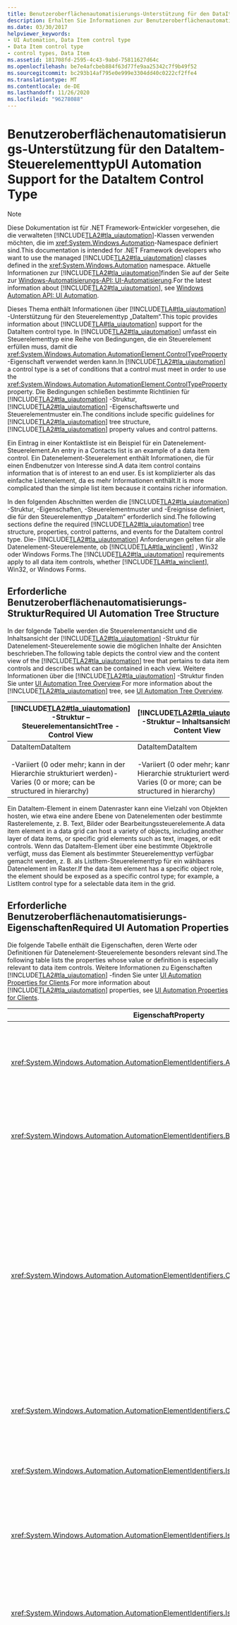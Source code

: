 ```yaml
---
title: Benutzeroberflächenautomatisierungs-Unterstützung für den DataItem-Steuerelementtyp
description: Erhalten Sie Informationen zur Benutzeroberflächenautomatisierungs-Unterstützung für den DataItem-Steuerelement. Erlernen Sie die erforderliche Struktur, Eigenschaften, Steuerelement Muster und Ereignisse.
ms.date: 03/30/2017
helpviewer_keywords:
- UI Automation, Data Item control type
- Data Item control type
- control types, Data Item
ms.assetid: 181708fd-2595-4c43-9abd-75811627d64c
ms.openlocfilehash: be7e4afcbeb884f63d77fe9aa25342c7f9b49f52
ms.sourcegitcommit: bc293b14af795e0e999e3304dd40c0222cf2ffe4
ms.translationtype: MT
ms.contentlocale: de-DE
ms.lasthandoff: 11/26/2020
ms.locfileid: "96278088"
---
```

# <a name="ui-automation-support-for-the-dataitem-control-type"></a><span data-ttu-id="3dd81-104">Benutzeroberflächenautomatisierungs-Unterstützung für den DataItem-Steuerelementtyp</span><span class="sxs-lookup"><span data-stu-id="3dd81-104">UI Automation Support for the DataItem Control Type</span></span>

> [!NOTE]
> <span data-ttu-id="3dd81-105">Diese Dokumentation ist für .NET Framework-Entwickler vorgesehen, die die verwalteten [!INCLUDE[TLA2#tla_uiautomation](../../../includes/tla2sharptla-uiautomation-md.md)]-Klassen verwenden möchten, die im <xref:System.Windows.Automation>-Namespace definiert sind.</span><span class="sxs-lookup"><span data-stu-id="3dd81-105">This documentation is intended for .NET Framework developers who want to use the managed [!INCLUDE[TLA2#tla_uiautomation](../../../includes/tla2sharptla-uiautomation-md.md)] classes defined in the <xref:System.Windows.Automation> namespace.</span></span> <span data-ttu-id="3dd81-106">Aktuelle Informationen zur [!INCLUDE[TLA2#tla_uiautomation](../../../includes/tla2sharptla-uiautomation-md.md)]finden Sie auf der Seite zur [Windows-Automatisierungs-API: UI-Automatisierung](/windows/win32/winauto/entry-uiauto-win32).</span><span class="sxs-lookup"><span data-stu-id="3dd81-106">For the latest information about [!INCLUDE[TLA2#tla_uiautomation](../../../includes/tla2sharptla-uiautomation-md.md)], see [Windows Automation API: UI Automation](/windows/win32/winauto/entry-uiauto-win32).</span></span>  
  
 <span data-ttu-id="3dd81-107">Dieses Thema enthält Informationen über [!INCLUDE[TLA#tla_uiautomation](../../../includes/tlasharptla-uiautomation-md.md)] -Unterstützung für den Steuerelementtyp „DataItem“.</span><span class="sxs-lookup"><span data-stu-id="3dd81-107">This topic provides information about [!INCLUDE[TLA#tla_uiautomation](../../../includes/tlasharptla-uiautomation-md.md)] support for the DataItem control type.</span></span> <span data-ttu-id="3dd81-108">In [!INCLUDE[TLA2#tla_uiautomation](../../../includes/tla2sharptla-uiautomation-md.md)] umfasst ein Steuerelementtyp eine Reihe von Bedingungen, die ein Steuerelement erfüllen muss, damit die <xref:System.Windows.Automation.AutomationElement.ControlTypeProperty> -Eigenschaft verwendet werden kann.</span><span class="sxs-lookup"><span data-stu-id="3dd81-108">In [!INCLUDE[TLA2#tla_uiautomation](../../../includes/tla2sharptla-uiautomation-md.md)] a control type is a set of conditions that a control must meet in order to use the <xref:System.Windows.Automation.AutomationElement.ControlTypeProperty> property.</span></span> <span data-ttu-id="3dd81-109">Die Bedingungen schließen bestimmte Richtlinien für [!INCLUDE[TLA2#tla_uiautomation](../../../includes/tla2sharptla-uiautomation-md.md)] -Struktur, [!INCLUDE[TLA2#tla_uiautomation](../../../includes/tla2sharptla-uiautomation-md.md)] -Eigenschaftswerte und Steuerelementmuster ein.</span><span class="sxs-lookup"><span data-stu-id="3dd81-109">The conditions include specific guidelines for [!INCLUDE[TLA2#tla_uiautomation](../../../includes/tla2sharptla-uiautomation-md.md)] tree structure, [!INCLUDE[TLA2#tla_uiautomation](../../../includes/tla2sharptla-uiautomation-md.md)] property values and control patterns.</span></span>  
  
 <span data-ttu-id="3dd81-110">Ein Eintrag in einer Kontaktliste ist ein Beispiel für ein Datenelement-Steuerelement.</span><span class="sxs-lookup"><span data-stu-id="3dd81-110">An entry in a Contacts list is an example of a data item control.</span></span> <span data-ttu-id="3dd81-111">Ein Datenelement-Steuerelement enthält Informationen, die für einen Endbenutzer von Interesse sind.</span><span class="sxs-lookup"><span data-stu-id="3dd81-111">A data item control contains information that is of interest to an end user.</span></span> <span data-ttu-id="3dd81-112">Es ist komplizierter als das einfache Listenelement, da es mehr Informationen enthält.</span><span class="sxs-lookup"><span data-stu-id="3dd81-112">It is more complicated than the simple list item because it contains richer information.</span></span>  
  
 <span data-ttu-id="3dd81-113">In den folgenden Abschnitten werden die [!INCLUDE[TLA2#tla_uiautomation](../../../includes/tla2sharptla-uiautomation-md.md)] -Struktur, -Eigenschaften, -Steuerelementmuster und -Ereignisse definiert, die für den Steuerelementtyp „DataItem“ erforderlich sind.</span><span class="sxs-lookup"><span data-stu-id="3dd81-113">The following sections define the required [!INCLUDE[TLA2#tla_uiautomation](../../../includes/tla2sharptla-uiautomation-md.md)] tree structure, properties, control patterns, and events for the DataItem control type.</span></span> <span data-ttu-id="3dd81-114">Die- [!INCLUDE[TLA2#tla_uiautomation](../../../includes/tla2sharptla-uiautomation-md.md)] Anforderungen gelten für alle Datenelement-Steuerelemente, ob [!INCLUDE[TLA#tla_winclient](../../../includes/tlasharptla-winclient-md.md)] , Win32 oder Windows Forms.</span><span class="sxs-lookup"><span data-stu-id="3dd81-114">The [!INCLUDE[TLA2#tla_uiautomation](../../../includes/tla2sharptla-uiautomation-md.md)] requirements apply to all data item controls, whether [!INCLUDE[TLA#tla_winclient](../../../includes/tlasharptla-winclient-md.md)], Win32, or Windows Forms.</span></span>  
  
## <a name="required-ui-automation-tree-structure"></a><span data-ttu-id="3dd81-115">Erforderliche Benutzeroberflächenautomatisierungs-Struktur</span><span class="sxs-lookup"><span data-stu-id="3dd81-115">Required UI Automation Tree Structure</span></span>  

 <span data-ttu-id="3dd81-116">In der folgende Tabelle werden die Steuerelementansicht und die Inhaltsansicht der [!INCLUDE[TLA2#tla_uiautomation](../../../includes/tla2sharptla-uiautomation-md.md)] -Struktur für Datenelement-Steuerelemente sowie die möglichen Inhalte der Ansichten beschrieben.</span><span class="sxs-lookup"><span data-stu-id="3dd81-116">The following table depicts the control view and the content view of the [!INCLUDE[TLA2#tla_uiautomation](../../../includes/tla2sharptla-uiautomation-md.md)] tree that pertains to data item controls and describes what can be contained in each view.</span></span> <span data-ttu-id="3dd81-117">Weitere Informationen über die [!INCLUDE[TLA2#tla_uiautomation](../../../includes/tla2sharptla-uiautomation-md.md)] -Struktur finden Sie unter [UI Automation Tree Overview](ui-automation-tree-overview.md).</span><span class="sxs-lookup"><span data-stu-id="3dd81-117">For more information about the [!INCLUDE[TLA2#tla_uiautomation](../../../includes/tla2sharptla-uiautomation-md.md)] tree, see [UI Automation Tree Overview](ui-automation-tree-overview.md).</span></span>  
  
|[!INCLUDE[TLA2#tla_uiautomation](../../../includes/tla2sharptla-uiautomation-md.md)] <span data-ttu-id="3dd81-118">-Struktur – Steuerelementansicht</span><span class="sxs-lookup"><span data-stu-id="3dd81-118">Tree - Control View</span></span>|[!INCLUDE[TLA2#tla_uiautomation](../../../includes/tla2sharptla-uiautomation-md.md)] <span data-ttu-id="3dd81-119">-Struktur – Inhaltsansicht</span><span class="sxs-lookup"><span data-stu-id="3dd81-119">Tree - Content View</span></span>|  
|------------------------------------------------------------------------------------------------|------------------------------------------------------------------------------------------------|  
|<span data-ttu-id="3dd81-120">DataItem</span><span class="sxs-lookup"><span data-stu-id="3dd81-120">DataItem</span></span><br /><br /> <span data-ttu-id="3dd81-121">-Variiert (0 oder mehr; kann in der Hierarchie strukturiert werden)</span><span class="sxs-lookup"><span data-stu-id="3dd81-121">-   Varies (0 or more; can be structured in hierarchy)</span></span>|<span data-ttu-id="3dd81-122">DataItem</span><span class="sxs-lookup"><span data-stu-id="3dd81-122">DataItem</span></span><br /><br /> <span data-ttu-id="3dd81-123">-Variiert (0 oder mehr; kann in der Hierarchie strukturiert werden)</span><span class="sxs-lookup"><span data-stu-id="3dd81-123">-   Varies (0 or more; can be structured in hierarchy)</span></span>|  
  
 <span data-ttu-id="3dd81-124">Ein DataItem-Element in einem Datenraster kann eine Vielzahl von Objekten hosten, wie etwa eine andere Ebene von Datenelementen oder bestimmte Rasterelemente, z. B. Text, Bilder oder Bearbeitungssteuerelemente.</span><span class="sxs-lookup"><span data-stu-id="3dd81-124">A data item element in a data grid can host a variety of objects, including another layer of data items, or specific grid elements such as text, images, or edit controls.</span></span> <span data-ttu-id="3dd81-125">Wenn das DataItem-Element über eine bestimmte Objektrolle verfügt, muss das Element als bestimmter Steuerelementtyp verfügbar gemacht werden, z. B. als ListItem-Steuerelementtyp für ein wählbares Datenelement im Raster.</span><span class="sxs-lookup"><span data-stu-id="3dd81-125">If the data item element has a specific object role, the element should be exposed as a specific control type; for example, a ListItem control type for a selectable data item in the grid.</span></span>  
  
## <a name="required-ui-automation-properties"></a><span data-ttu-id="3dd81-126">Erforderliche Benutzeroberflächenautomatisierungs-Eigenschaften</span><span class="sxs-lookup"><span data-stu-id="3dd81-126">Required UI Automation Properties</span></span>  

 <span data-ttu-id="3dd81-127">Die folgende Tabelle enthält die Eigenschaften, deren Werte oder Definitionen für Datenelement-Steuerelemente besonders relevant sind.</span><span class="sxs-lookup"><span data-stu-id="3dd81-127">The following table lists the properties whose value or definition is especially relevant to data item controls.</span></span> <span data-ttu-id="3dd81-128">Weitere Informationen zu Eigenschaften [!INCLUDE[TLA2#tla_uiautomation](../../../includes/tla2sharptla-uiautomation-md.md)] -finden Sie unter [UI Automation Properties for Clients](ui-automation-properties-for-clients.md).</span><span class="sxs-lookup"><span data-stu-id="3dd81-128">For more information about [!INCLUDE[TLA2#tla_uiautomation](../../../includes/tla2sharptla-uiautomation-md.md)] properties, see [UI Automation Properties for Clients](ui-automation-properties-for-clients.md).</span></span>  
  
|<span data-ttu-id="3dd81-129">Eigenschaft</span><span class="sxs-lookup"><span data-stu-id="3dd81-129">Property</span></span>|<span data-ttu-id="3dd81-130">Wert</span><span class="sxs-lookup"><span data-stu-id="3dd81-130">Value</span></span>|<span data-ttu-id="3dd81-131">Notizen</span><span class="sxs-lookup"><span data-stu-id="3dd81-131">Notes</span></span>|  
|--------------|-----------|-----------|  
|<xref:System.Windows.Automation.AutomationElementIdentifiers.AutomationIdProperty>|<span data-ttu-id="3dd81-132">Siehe Hinweise.</span><span class="sxs-lookup"><span data-stu-id="3dd81-132">See notes.</span></span>|<span data-ttu-id="3dd81-133">Der Wert dieser Eigenschaft muss für alle Steuerelemente in einer Anwendung eindeutig sein.</span><span class="sxs-lookup"><span data-stu-id="3dd81-133">The value of this property needs to be unique across all controls in an application.</span></span>|  
|<xref:System.Windows.Automation.AutomationElementIdentifiers.BoundingRectangleProperty>|<span data-ttu-id="3dd81-134">Siehe Hinweise.</span><span class="sxs-lookup"><span data-stu-id="3dd81-134">See notes.</span></span>|<span data-ttu-id="3dd81-135">Das äußere Rechteck, das das gesamte Steuerelement enthält.</span><span class="sxs-lookup"><span data-stu-id="3dd81-135">The outermost rectangle that contains the whole control.</span></span>|  
|<xref:System.Windows.Automation.AutomationElementIdentifiers.ClickablePointProperty>|<span data-ttu-id="3dd81-136">Siehe Hinweise.</span><span class="sxs-lookup"><span data-stu-id="3dd81-136">See notes.</span></span>|<span data-ttu-id="3dd81-137">Unterstützt, wenn es ein umschließendes Rechteck gibt.</span><span class="sxs-lookup"><span data-stu-id="3dd81-137">Supported if there is a bounding rectangle.</span></span> <span data-ttu-id="3dd81-138">Wenn nicht auf jeden Punkt innerhalb des umschließenden Rechtecks geklickt werden kann, und Sie spezielle Treffertests ausführen, setzen Sie die Eigenschaft außer Kraft, und stellen Sie dann einen klickbaren Punkt bereit.</span><span class="sxs-lookup"><span data-stu-id="3dd81-138">If not every point within the bounding rectangle is clickable, and you perform specialized hit testing, then override and provide a clickable point.</span></span>|  
|<xref:System.Windows.Automation.AutomationElementIdentifiers.ControlTypeProperty>|<span data-ttu-id="3dd81-139">DataItem</span><span class="sxs-lookup"><span data-stu-id="3dd81-139">DataItem</span></span>|<span data-ttu-id="3dd81-140">Dieser Wert ist für alle Benutzeroberflächen-Frameworks gleich.</span><span class="sxs-lookup"><span data-stu-id="3dd81-140">This value is the same for all UI frameworks.</span></span>|  
|<xref:System.Windows.Automation.AutomationElementIdentifiers.IsContentElementProperty>|<span data-ttu-id="3dd81-141">True</span><span class="sxs-lookup"><span data-stu-id="3dd81-141">True</span></span>|<span data-ttu-id="3dd81-142">Das Datenelement-Steuerelement muss immer ein Inhaltselement sein.</span><span class="sxs-lookup"><span data-stu-id="3dd81-142">The data item control must always be content.</span></span>|  
|<xref:System.Windows.Automation.AutomationElementIdentifiers.IsControlElementProperty>|<span data-ttu-id="3dd81-143">True</span><span class="sxs-lookup"><span data-stu-id="3dd81-143">True</span></span>|<span data-ttu-id="3dd81-144">Das Datenelement-Steuerelement muss immer ein Steuerelement sein.</span><span class="sxs-lookup"><span data-stu-id="3dd81-144">The data item control must always be a control.</span></span>|  
|<xref:System.Windows.Automation.AutomationElementIdentifiers.IsKeyboardFocusableProperty>|<span data-ttu-id="3dd81-145">Siehe Hinweise.</span><span class="sxs-lookup"><span data-stu-id="3dd81-145">See notes.</span></span>|<span data-ttu-id="3dd81-146">Wenn das Steuerelement den Tastaturfokus erhalten kann, muss es diese Eigenschaft unterstützen.</span><span class="sxs-lookup"><span data-stu-id="3dd81-146">If the control can receive keyboard focus, it must support this property.</span></span>|  
|<xref:System.Windows.Automation.AutomationElementIdentifiers.ItemStatusProperty>|<span data-ttu-id="3dd81-147">Siehe Hinweise.</span><span class="sxs-lookup"><span data-stu-id="3dd81-147">See notes.</span></span>|<span data-ttu-id="3dd81-148">Wenn das Steuerelement einen Status enthält, der dynamisch aktualisiert wird, muss diese Eigenschaft unterstützt werden, damit eine Hilfstechnologie Aktualisierungen empfangen kann, wenn sich der Status des Elements ändert.</span><span class="sxs-lookup"><span data-stu-id="3dd81-148">If the control contains status that is being updated dynamically then this property must be supported so that an assistive technology can receive updates when the status of the element changes.</span></span>|  
|<xref:System.Windows.Automation.AutomationElementIdentifiers.ItemTypeProperty>|<span data-ttu-id="3dd81-149">Siehe Hinweise.</span><span class="sxs-lookup"><span data-stu-id="3dd81-149">See notes.</span></span>|<span data-ttu-id="3dd81-150">Dies ist der Zeichenfolgenwert, der dem Endbenutzer das zugrunde liegende Objekt übermittelt, das vom Element dargestellt wird.</span><span class="sxs-lookup"><span data-stu-id="3dd81-150">This is the string value that conveys to the end user the underlying object that the item represents.</span></span> <span data-ttu-id="3dd81-151">Beispiele sind „Mediendatei“ oder „Kontakt“.</span><span class="sxs-lookup"><span data-stu-id="3dd81-151">Examples are "Media File" or "Contact".</span></span>|  
|<xref:System.Windows.Automation.AutomationElementIdentifiers.LabeledByProperty>|`Null`|<span data-ttu-id="3dd81-152">Datenelement-Steuerelemente verfügen nicht über eine statische Textbezeichnung.</span><span class="sxs-lookup"><span data-stu-id="3dd81-152">Data item controls do not have a static text label.</span></span>|  
|<xref:System.Windows.Automation.AutomationElementIdentifiers.LocalizedControlTypeProperty>|<span data-ttu-id="3dd81-153">„Datenelement“</span><span class="sxs-lookup"><span data-stu-id="3dd81-153">"data item"</span></span>|<span data-ttu-id="3dd81-154">Lokalisierte Zeichenfolge für den Steuerelementtyp „DataItem“.</span><span class="sxs-lookup"><span data-stu-id="3dd81-154">Localized string corresponding to the DataItem control type.</span></span>|  
|<xref:System.Windows.Automation.AutomationElementIdentifiers.NameProperty>|<span data-ttu-id="3dd81-155">Siehe Hinweise.</span><span class="sxs-lookup"><span data-stu-id="3dd81-155">See notes.</span></span>|<span data-ttu-id="3dd81-156">Das Datenelement-Steuerelement enthält stets ein primäres Textelement, das sich auf den Bezeichner bezieht, den der Benutzer als bedeutungsvollsten Bezeichner mit dem Element assoziieren würde.</span><span class="sxs-lookup"><span data-stu-id="3dd81-156">The data item control always contains a primary text element that relates to what the user would associate as the most semantic identifier for the item.</span></span>|  
  
## <a name="required-ui-automation-control-patterns"></a><span data-ttu-id="3dd81-157">Erforderliche Benutzeroberflächenautomatisierungs-Steuerelementmuster</span><span class="sxs-lookup"><span data-stu-id="3dd81-157">Required UI Automation Control Patterns</span></span>  

 <span data-ttu-id="3dd81-158">Die folgende Tabelle enthält die [!INCLUDE[TLA#tla_uiautomation](../../../includes/tlasharptla-uiautomation-md.md)] -Steuerelementmuster, die von allen DataItem-Steuerelementen unterstützt werden müssen.</span><span class="sxs-lookup"><span data-stu-id="3dd81-158">The following table lists the [!INCLUDE[TLA#tla_uiautomation](../../../includes/tlasharptla-uiautomation-md.md)] control patterns required to be supported by all data item controls.</span></span> <span data-ttu-id="3dd81-159">Weitere Informationen zu Steuerelementmustern finden Sie unter [UI Automation Control Patterns Overview](ui-automation-control-patterns-overview.md).</span><span class="sxs-lookup"><span data-stu-id="3dd81-159">For more information about control patterns, see [UI Automation Control Patterns Overview](ui-automation-control-patterns-overview.md).</span></span>  
  
|<span data-ttu-id="3dd81-160">Steuerelementmuster</span><span class="sxs-lookup"><span data-stu-id="3dd81-160">Control Pattern</span></span>|<span data-ttu-id="3dd81-161">Support</span><span class="sxs-lookup"><span data-stu-id="3dd81-161">Support</span></span>|<span data-ttu-id="3dd81-162">Notizen</span><span class="sxs-lookup"><span data-stu-id="3dd81-162">Notes</span></span>|  
|---------------------|-------------|-----------|  
|<xref:System.Windows.Automation.Provider.IExpandCollapseProvider>|<span data-ttu-id="3dd81-163">Depends (Abhängig)</span><span class="sxs-lookup"><span data-stu-id="3dd81-163">Depends</span></span>|<span data-ttu-id="3dd81-164">Wenn das Datenelement-Steuerelement erweitert oder reduziert werden kann, um Informationen ein- bzw. auszublenden, muss das ExpandCollapse-Muster unterstützt werden.</span><span class="sxs-lookup"><span data-stu-id="3dd81-164">If the data item can be expanded or collapsed to show and hide information, the Expand Collapse pattern must be supported.</span></span>|  
|<xref:System.Windows.Automation.Provider.IGridItemProvider>|<span data-ttu-id="3dd81-165">Depends (Abhängig)</span><span class="sxs-lookup"><span data-stu-id="3dd81-165">Depends</span></span>|<span data-ttu-id="3dd81-166">Datenelemente unterstützen das GridItem-Muster, wenn in einem Container, in dem eine räumliche Navigation von Element zu Element möglich ist, eine Auflistung von Datenelementen verfügbar ist.</span><span class="sxs-lookup"><span data-stu-id="3dd81-166">Data items will support the Grid Item pattern when a collection of data items is available within a container that can be spatially navigated item-to-item.</span></span>|  
|<xref:System.Windows.Automation.Provider.IScrollItemProvider>|<span data-ttu-id="3dd81-167">Depends (Abhängig)</span><span class="sxs-lookup"><span data-stu-id="3dd81-167">Depends</span></span>|<span data-ttu-id="3dd81-168">Alle Datenelemente können mithilfe des ScrollItem-Musters durch einen Bildlauf angezeigt werden, wenn ihr Datencontainer mehr Elemente enthält, als auf den Bildschirm passen.</span><span class="sxs-lookup"><span data-stu-id="3dd81-168">All data items support the ability to be scrolled into view with the Scroll Item pattern when their data container has more items than can fit on the screen.</span></span>|  
|<xref:System.Windows.Automation.Provider.ISelectionItemProvider>|<span data-ttu-id="3dd81-169">Ja</span><span class="sxs-lookup"><span data-stu-id="3dd81-169">Yes</span></span>|<span data-ttu-id="3dd81-170">Alle Datenelemente müssen das SelectionItem-Muster unterstützen, das anzeigt, ob das Element ausgewählt ist.</span><span class="sxs-lookup"><span data-stu-id="3dd81-170">All data items must support the Selection Item pattern to indicate when the item is selected.</span></span>|  
|<xref:System.Windows.Automation.Provider.ITableItemProvider>|<span data-ttu-id="3dd81-171">Depends (Abhängig)</span><span class="sxs-lookup"><span data-stu-id="3dd81-171">Depends</span></span>|<span data-ttu-id="3dd81-172">Wenn das Datenelement in einem DataGrid-Steuerelementtyp enthalten ist, wird dieses Muster unterstützt.</span><span class="sxs-lookup"><span data-stu-id="3dd81-172">If the data item is contained within a Data Grid control type then it will support this pattern.</span></span>|  
|<xref:System.Windows.Automation.Provider.IToggleProvider>|<span data-ttu-id="3dd81-173">Depends (Abhängig)</span><span class="sxs-lookup"><span data-stu-id="3dd81-173">Depends</span></span>|<span data-ttu-id="3dd81-174">Wenn das Datenelement einen Zustand enthält, dessen Werte durchlaufen werden können.</span><span class="sxs-lookup"><span data-stu-id="3dd81-174">If the data item contains a state that can be cycled through.</span></span>|  
|<xref:System.Windows.Automation.Provider.IValueProvider>|<span data-ttu-id="3dd81-175">Depends (Abhängig)</span><span class="sxs-lookup"><span data-stu-id="3dd81-175">Depends</span></span>|<span data-ttu-id="3dd81-176">Wenn der primäre Text des Datenelements bearbeitbar ist, muss das Value-Muster unterstützt werden.</span><span class="sxs-lookup"><span data-stu-id="3dd81-176">If the data item's primary text is editable then the Value pattern must be supported.</span></span>|  
  
## <a name="working-with-data-items-in-large-lists"></a><span data-ttu-id="3dd81-177">Arbeiten mit Datenelementen in umfangreichen Listen</span><span class="sxs-lookup"><span data-stu-id="3dd81-177">Working with Data Items in Large Lists</span></span>  

 <span data-ttu-id="3dd81-178">Bei umfangreichen Listen handelt es sich häufig um Daten, die in [!INCLUDE[TLA2#tla_ui](../../../includes/tla2sharptla-ui-md.md)] -Frameworks virtualisiert sind, um die Leistung zu verbessern.</span><span class="sxs-lookup"><span data-stu-id="3dd81-178">Large lists are often data virtualized within [!INCLUDE[TLA2#tla_ui](../../../includes/tla2sharptla-ui-md.md)] frameworks to assist in performance.</span></span> <span data-ttu-id="3dd81-179">Aus diesem Grund kann ein Benutzeroberflächenautomatisierungs-Client die [!INCLUDE[TLA2#tla_uiautomation](../../../includes/tla2sharptla-uiautomation-md.md)] -Abfragefeature nicht dazu verwenden, den Inhalt der gesamten Struktur auf die gleiche Weise abzurufen wie den anderer Elementcontainer.</span><span class="sxs-lookup"><span data-stu-id="3dd81-179">Due to this, a UI Automation client cannot use the [!INCLUDE[TLA2#tla_uiautomation](../../../includes/tla2sharptla-uiautomation-md.md)] query feature to scrape the contents of the full tree in the same way that it can in other item containers.</span></span> <span data-ttu-id="3dd81-180">Ein Client muss das Element per Bildlauf anzeigen (oder das Steuerelement erweitern, um alle hilfreichen Optionen anzuzeigen), bevor er auf sämtliche Informationen des Datenelements zugreifen kann.</span><span class="sxs-lookup"><span data-stu-id="3dd81-180">A client should scroll the item into view (or expand the control to show all valuable options)prior to accessing the full set of information from the data item.</span></span>  
  
 <span data-ttu-id="3dd81-181">Wenn `SetFocus` für das- [!INCLUDE[TLA2#tla_uiautomation](../../../includes/tla2sharptla-uiautomation-md.md)] Element für das Datenelement aufgerufen wird, wird der Microsoft Windows-Explorer-Fall erfolgreich zurückgegeben und bewirkt, dass der Fokus auf den Bearbeitungsvorgang innerhalb der Datenelement-Teilstruktur festgelegt wird.</span><span class="sxs-lookup"><span data-stu-id="3dd81-181">When calling `SetFocus` on the [!INCLUDE[TLA2#tla_uiautomation](../../../includes/tla2sharptla-uiautomation-md.md)] element for the data item, the Microsoft Windows Explorer case will return successfully and cause focus to be set to the Edit within the data item subtree.</span></span>  
  
## <a name="required-ui-automation-events"></a><span data-ttu-id="3dd81-182">Erforderliche Benutzeroberflächenautomatisierungs-Ereignisse</span><span class="sxs-lookup"><span data-stu-id="3dd81-182">Required UI Automation Events</span></span>  

 <span data-ttu-id="3dd81-183">Die folgende Tabelle enthält die [!INCLUDE[TLA2#tla_uiautomation](../../../includes/tla2sharptla-uiautomation-md.md)] -Ereignisse, die von allen Datenelementen unterstützt werden müssen.</span><span class="sxs-lookup"><span data-stu-id="3dd81-183">The following table lists the [!INCLUDE[TLA2#tla_uiautomation](../../../includes/tla2sharptla-uiautomation-md.md)] events required to be supported by all data item controls.</span></span> <span data-ttu-id="3dd81-184">Weitere Informationen zu Ereignissen finden Sie unter [UI Automation Events Overview](ui-automation-events-overview.md).</span><span class="sxs-lookup"><span data-stu-id="3dd81-184">For more information about events, see [UI Automation Events Overview](ui-automation-events-overview.md).</span></span>  
  
|[!INCLUDE[TLA2#tla_uiautomation](../../../includes/tla2sharptla-uiautomation-md.md)] <span data-ttu-id="3dd81-185">-Ereignis</span><span class="sxs-lookup"><span data-stu-id="3dd81-185">Event</span></span>|<span data-ttu-id="3dd81-186">Support</span><span class="sxs-lookup"><span data-stu-id="3dd81-186">Support</span></span>|<span data-ttu-id="3dd81-187">Notizen</span><span class="sxs-lookup"><span data-stu-id="3dd81-187">Notes</span></span>|  
|---------------------------------------------------------------------------------|-------------|-----------|  
|<xref:System.Windows.Automation.AutomationElementIdentifiers.AutomationFocusChangedEvent>|<span data-ttu-id="3dd81-188">Erforderlich</span><span class="sxs-lookup"><span data-stu-id="3dd81-188">Required</span></span>|<span data-ttu-id="3dd81-189">Keine</span><span class="sxs-lookup"><span data-stu-id="3dd81-189">None</span></span>|  
|<span data-ttu-id="3dd81-190">Durch geänderte<xref:System.Windows.Automation.AutomationElementIdentifiers.BoundingRectangleProperty> -Eigenschaft ausgelöstes Ereignis.</span><span class="sxs-lookup"><span data-stu-id="3dd81-190"><xref:System.Windows.Automation.AutomationElementIdentifiers.BoundingRectangleProperty> property-changed event.</span></span>|<span data-ttu-id="3dd81-191">Erforderlich</span><span class="sxs-lookup"><span data-stu-id="3dd81-191">Required</span></span>|<span data-ttu-id="3dd81-192">Keine</span><span class="sxs-lookup"><span data-stu-id="3dd81-192">None</span></span>|  
|<span data-ttu-id="3dd81-193">Durch geänderte<xref:System.Windows.Automation.AutomationElementIdentifiers.IsEnabledProperty> -Eigenschaft ausgelöstes Ereignis.</span><span class="sxs-lookup"><span data-stu-id="3dd81-193"><xref:System.Windows.Automation.AutomationElementIdentifiers.IsEnabledProperty> property-changed event.</span></span>|<span data-ttu-id="3dd81-194">Erforderlich</span><span class="sxs-lookup"><span data-stu-id="3dd81-194">Required</span></span>|<span data-ttu-id="3dd81-195">Keine</span><span class="sxs-lookup"><span data-stu-id="3dd81-195">None</span></span>|  
|<span data-ttu-id="3dd81-196">Durch geänderte<xref:System.Windows.Automation.AutomationElementIdentifiers.IsOffscreenProperty> -Eigenschaft ausgelöstes Ereignis.</span><span class="sxs-lookup"><span data-stu-id="3dd81-196"><xref:System.Windows.Automation.AutomationElementIdentifiers.IsOffscreenProperty> property-changed event.</span></span>|<span data-ttu-id="3dd81-197">Erforderlich</span><span class="sxs-lookup"><span data-stu-id="3dd81-197">Required</span></span>|<span data-ttu-id="3dd81-198">Keine</span><span class="sxs-lookup"><span data-stu-id="3dd81-198">None</span></span>|  
|<span data-ttu-id="3dd81-199">Durch geänderte<xref:System.Windows.Automation.AutomationElementIdentifiers.NameProperty> -Eigenschaft ausgelöstes Ereignis.</span><span class="sxs-lookup"><span data-stu-id="3dd81-199"><xref:System.Windows.Automation.AutomationElementIdentifiers.NameProperty> property-changed event.</span></span>|<span data-ttu-id="3dd81-200">Erforderlich</span><span class="sxs-lookup"><span data-stu-id="3dd81-200">Required</span></span>|<span data-ttu-id="3dd81-201">Keine</span><span class="sxs-lookup"><span data-stu-id="3dd81-201">None</span></span>|  
|<xref:System.Windows.Automation.AutomationElementIdentifiers.StructureChangedEvent>|<span data-ttu-id="3dd81-202">Erforderlich</span><span class="sxs-lookup"><span data-stu-id="3dd81-202">Required</span></span>|<span data-ttu-id="3dd81-203">Keine</span><span class="sxs-lookup"><span data-stu-id="3dd81-203">None</span></span>|  
|<xref:System.Windows.Automation.InvokePatternIdentifiers.InvokedEvent>|<span data-ttu-id="3dd81-204">Depends (Abhängig)</span><span class="sxs-lookup"><span data-stu-id="3dd81-204">Depends</span></span>|<span data-ttu-id="3dd81-205">Keine</span><span class="sxs-lookup"><span data-stu-id="3dd81-205">None</span></span>|  
|<span data-ttu-id="3dd81-206">Durch geänderte<xref:System.Windows.Automation.ExpandCollapsePatternIdentifiers.ExpandCollapseStateProperty> -Eigenschaft ausgelöstes Ereignis.</span><span class="sxs-lookup"><span data-stu-id="3dd81-206"><xref:System.Windows.Automation.ExpandCollapsePatternIdentifiers.ExpandCollapseStateProperty> property-changed event.</span></span>|<span data-ttu-id="3dd81-207">Depends (Abhängig)</span><span class="sxs-lookup"><span data-stu-id="3dd81-207">Depends</span></span>|<span data-ttu-id="3dd81-208">Keine</span><span class="sxs-lookup"><span data-stu-id="3dd81-208">None</span></span>|  
|<xref:System.Windows.Automation.SelectionItemPatternIdentifiers.ElementAddedToSelectionEvent>|<span data-ttu-id="3dd81-209">Erforderlich</span><span class="sxs-lookup"><span data-stu-id="3dd81-209">Required</span></span>|<span data-ttu-id="3dd81-210">Keine</span><span class="sxs-lookup"><span data-stu-id="3dd81-210">None</span></span>|  
|<xref:System.Windows.Automation.SelectionItemPatternIdentifiers.ElementRemovedFromSelectionEvent>|<span data-ttu-id="3dd81-211">Erforderlich</span><span class="sxs-lookup"><span data-stu-id="3dd81-211">Required</span></span>|<span data-ttu-id="3dd81-212">Keine</span><span class="sxs-lookup"><span data-stu-id="3dd81-212">None</span></span>|  
|<xref:System.Windows.Automation.SelectionItemPatternIdentifiers.ElementSelectedEvent>|<span data-ttu-id="3dd81-213">Erforderlich</span><span class="sxs-lookup"><span data-stu-id="3dd81-213">Required</span></span>|<span data-ttu-id="3dd81-214">Keine</span><span class="sxs-lookup"><span data-stu-id="3dd81-214">None</span></span>|  
|<span data-ttu-id="3dd81-215">Durch geänderte<xref:System.Windows.Automation.TogglePatternIdentifiers.ToggleStateProperty> -Eigenschaft ausgelöstes Ereignis.</span><span class="sxs-lookup"><span data-stu-id="3dd81-215"><xref:System.Windows.Automation.TogglePatternIdentifiers.ToggleStateProperty> property-changed event.</span></span>|<span data-ttu-id="3dd81-216">Depends (Abhängig)</span><span class="sxs-lookup"><span data-stu-id="3dd81-216">Depends</span></span>|<span data-ttu-id="3dd81-217">Keine</span><span class="sxs-lookup"><span data-stu-id="3dd81-217">None</span></span>|  
|<span data-ttu-id="3dd81-218">Durch geänderte<xref:System.Windows.Automation.ValuePatternIdentifiers.ValueProperty> -Eigenschaft ausgelöstes Ereignis.</span><span class="sxs-lookup"><span data-stu-id="3dd81-218"><xref:System.Windows.Automation.ValuePatternIdentifiers.ValueProperty> property-changed event.</span></span>|<span data-ttu-id="3dd81-219">Depends (Abhängig)</span><span class="sxs-lookup"><span data-stu-id="3dd81-219">Depends</span></span>|<span data-ttu-id="3dd81-220">Keine</span><span class="sxs-lookup"><span data-stu-id="3dd81-220">None</span></span>|  
  
## <a name="dataitem-control-type-example"></a><span data-ttu-id="3dd81-221">Beispiel für DataItem-Steuerelementtyp</span><span class="sxs-lookup"><span data-stu-id="3dd81-221">DataItem Control Type Example</span></span>  

 <span data-ttu-id="3dd81-222">Das folgende Bild zeigt einen DataItem-Steuerelementtyp in einem ListView-Steuerelement mit Unterstützung für detaillierte Informationen für die Spalten.</span><span class="sxs-lookup"><span data-stu-id="3dd81-222">The following image illustrates a DataItem control type in a List View control with support for rich information for the columns.</span></span>  
  
 <span data-ttu-id="3dd81-223">![Grafik eines Listenansichtssteuerelements mit zwei Datenelementen](./media/uiauto-data-grid-detailed.GIF "uiauto_data_grid_detailed")</span><span class="sxs-lookup"><span data-stu-id="3dd81-223">![Graphic of a List View control with two data items](./media/uiauto-data-grid-detailed.GIF "uiauto_data_grid_detailed")</span></span>  
  
 <span data-ttu-id="3dd81-224">Die Steuerelementansicht und die Inhaltsansicht der [!INCLUDE[TLA2#tla_uiautomation](../../../includes/tla2sharptla-uiautomation-md.md)] -Struktur, die zum Datenelement gehört, werden unten dargestellt.</span><span class="sxs-lookup"><span data-stu-id="3dd81-224">The Control View and the Content View of the [!INCLUDE[TLA2#tla_uiautomation](../../../includes/tla2sharptla-uiautomation-md.md)] tree that pertains to the data item control is displayed below.</span></span> <span data-ttu-id="3dd81-225">Die Steuerelementmuster für jedes Automatisierungselement sind in Klammern aufgeführt.</span><span class="sxs-lookup"><span data-stu-id="3dd81-225">The control patterns for each automation element are shown in parentheses.</span></span> <span data-ttu-id="3dd81-226">Die Gruppe „Contoso“ ist ebenfalls Teil des Rasters des DataGrid-Hoststeuerelements.</span><span class="sxs-lookup"><span data-stu-id="3dd81-226">The Group "Contoso" is also part of the grid of the Data Grid host control.</span></span>  
  
|[!INCLUDE[TLA2#tla_uiautomation](../../../includes/tla2sharptla-uiautomation-md.md)] <span data-ttu-id="3dd81-227">-Struktur – Steuerelementansicht</span><span class="sxs-lookup"><span data-stu-id="3dd81-227">Tree - Control View</span></span>|[!INCLUDE[TLA2#tla_uiautomation](../../../includes/tla2sharptla-uiautomation-md.md)] <span data-ttu-id="3dd81-228">-Struktur – Inhaltsansicht</span><span class="sxs-lookup"><span data-stu-id="3dd81-228">Tree - Content View</span></span>|  
|------------------------------------------------------------------------------------------------|------------------------------------------------------------------------------------------------|  
|<span data-ttu-id="3dd81-229">-Group "Configuration Manager" (Tabelle, Raster)</span><span class="sxs-lookup"><span data-stu-id="3dd81-229">-   Group "Contoso" (Table, Grid)</span></span><br /><span data-ttu-id="3dd81-230">-DataItem "Accounts Receivable.doc" (TableItem, GridItem, SelectionItem, aufrufen)</span><span class="sxs-lookup"><span data-stu-id="3dd81-230">-   DataItem "Accounts Receivable.doc" (TableItem, GridItem, SelectionItem, Invoke)</span></span><br /><span data-ttu-id="3dd81-231">-Image "Accounts Receivable.doc"</span><span class="sxs-lookup"><span data-stu-id="3dd81-231">-   Image "Accounts Receivable.doc"</span></span><br /><span data-ttu-id="3dd81-232">-Edit "Name" (TableItem, GridItem, Value "Accounts Receivable.doc")</span><span class="sxs-lookup"><span data-stu-id="3dd81-232">-   Edit "Name" (TableItem, GridItem, Value "Accounts Receivable.doc")</span></span><br /><span data-ttu-id="3dd81-233">-Edit "date modified" (TableItem, GridItem, Wert "8/25/2006 3:29 pm")</span><span class="sxs-lookup"><span data-stu-id="3dd81-233">-   Edit "Date modified" (TableItem, GridItem, Value "8/25/2006 3:29 PM")</span></span><br /><span data-ttu-id="3dd81-234">-Edit "size" (GridItem, TableItem, Wert "11,0 KB)</span><span class="sxs-lookup"><span data-stu-id="3dd81-234">-   Edit "Size" (GridItem, TableItem, Value "11.0 KB)</span></span><br /><span data-ttu-id="3dd81-235">-DataItem "Accounts Payable.doc" (TableItem, GridItem, SelectionItem, aufrufen)</span><span class="sxs-lookup"><span data-stu-id="3dd81-235">-   DataItem "Accounts Payable.doc" (TableItem, GridItem, SelectionItem, Invoke)</span></span><br /><span data-ttu-id="3dd81-236">-   ...</span><span class="sxs-lookup"><span data-stu-id="3dd81-236">-   ...</span></span>|<span data-ttu-id="3dd81-237">-Group "Configuration Manager" (Tabelle, Raster)</span><span class="sxs-lookup"><span data-stu-id="3dd81-237">-   Group "Contoso" (Table, Grid)</span></span><br /><span data-ttu-id="3dd81-238">-DataItem "Accounts Receivable.doc" (TableItem, GridItem, SelectionItem, aufrufen)</span><span class="sxs-lookup"><span data-stu-id="3dd81-238">-   DataItem "Accounts Receivable.doc" (TableItem, GridItem, SelectionItem, Invoke)</span></span><br /><span data-ttu-id="3dd81-239">-Image "Accounts Receivable.doc"</span><span class="sxs-lookup"><span data-stu-id="3dd81-239">-   Image "Accounts Receivable.doc"</span></span><br /><span data-ttu-id="3dd81-240">-Edit "Name" (TableItem, GridItem, Value "Accounts Receivable.doc")</span><span class="sxs-lookup"><span data-stu-id="3dd81-240">-   Edit "Name" (TableItem, GridItem, Value "Accounts Receivable.doc")</span></span><br /><span data-ttu-id="3dd81-241">-Edit "date modified" (TableItem, GridItem, Wert "8/25/2006 3:29 pm")</span><span class="sxs-lookup"><span data-stu-id="3dd81-241">-   Edit "Date modified" (TableItem, GridItem, Value "8/25/2006 3:29 PM")</span></span><br /><span data-ttu-id="3dd81-242">-Edit "size" (GridItem, TableItem, Wert "11,0 KB)</span><span class="sxs-lookup"><span data-stu-id="3dd81-242">-   Edit "Size" (GridItem, TableItem, Value "11.0 KB)</span></span><br /><span data-ttu-id="3dd81-243">-DataItem "Accounts Payable.doc" (TableItem, GridItem, SelectionItem, aufrufen)</span><span class="sxs-lookup"><span data-stu-id="3dd81-243">-   DataItem "Accounts Payable.doc" (TableItem, GridItem, SelectionItem, Invoke)</span></span><br /><span data-ttu-id="3dd81-244">-   …</span><span class="sxs-lookup"><span data-stu-id="3dd81-244">-   …</span></span>|  
  
 <span data-ttu-id="3dd81-245">Wenn ein Raster eine Liste wählbarer Elemente darstellt, können die entsprechenden Benutzeroberflächenelemente mit dem Steuerelementtyp „ListItem“ statt mit dem Steuerelementtyp „DataItem“ verfügbar gemacht werden.</span><span class="sxs-lookup"><span data-stu-id="3dd81-245">If a grid represents a list of selectable items, the corresponding UI elements can be exposed with the ListItem control type instead of the DataItem control type.</span></span> <span data-ttu-id="3dd81-246">Im vorherigen Beispiel können die DataItem-Elemente („Accounts Receivable.doc“ und „Accounts Payable.doc“) unter Group („Contoso“) verbessert werden, wenn Sie diese als ListItem-Steuerelementtypen verfügbar machen, da dieser Typ bereits das Steuerelementmuster „SelectionItem“ unterstützt.</span><span class="sxs-lookup"><span data-stu-id="3dd81-246">In the preceding example, the DataItem elements ("Accounts Receivable.doc" and "Accounts Payable.doc") under Group ("Contoso") can be improved by exposing them as ListItem control types because that type already supports the SelectionItem control pattern.</span></span>  
  
## <a name="see-also"></a><span data-ttu-id="3dd81-247">Weitere Informationen</span><span class="sxs-lookup"><span data-stu-id="3dd81-247">See also</span></span>

- <xref:System.Windows.Automation.ControlType.DataItem>
- [<span data-ttu-id="3dd81-248">Übersicht über Steuerelementtypen für Benutzeroberflächenautomatisierung</span><span class="sxs-lookup"><span data-stu-id="3dd81-248">UI Automation Control Types Overview</span></span>](ui-automation-control-types-overview.md)
- [<span data-ttu-id="3dd81-249">Übersicht über die Benutzeroberflächenautomatisierung</span><span class="sxs-lookup"><span data-stu-id="3dd81-249">UI Automation Overview</span></span>](ui-automation-overview.md)

